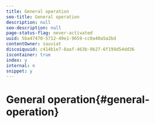 ```yaml
---
title: General operation
seo-title: General operation
description: null
seo-description: null
page-status-flag: never-activated
uuid: 5ba47470-5712-49e1-9659-cc0a40a5a2bd
contentOwner: sauviat
discoiquuid: c414b1e7-8aaf-463b-9b27-6f199d54dd36
iscontainer: true
index: y
internal: n
snippet: y
---
```


# General operation{#general-operation}

